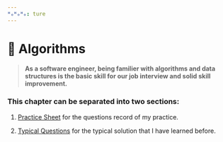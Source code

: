 ```yaml
---
ᴴₒᴴₒᴴₒ: ture
---
```


# **:abacus: Algorithms**

>**As a software engineer, being familier with algorithms and data structures is the basic skill for our job interview and solid skill improvement.**

### **This chapter can be separated into two sections:**

1. [Practice Sheet](Practice_Sheet/README.md) for the questions record of my practice.

2. [Typical Questions](Typical_Questions/README.md) for the typical solution that I have learned before.

